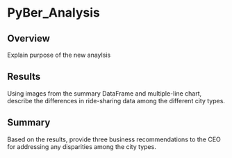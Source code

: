 # PyBer_Analysis

## Overview
Explain purpose of the new anaylsis

## Results
Using images from the summary DataFrame and multiple-line chart, describe the differences in ride-sharing data among the different city types.

## Summary
Based on the results, provide three business recommendations to the CEO for addressing any disparities among the city types.
